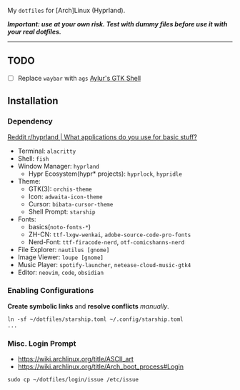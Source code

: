 My `dotfiles` for [Arch]Linux (Hyprland).

**_Important: use at your own risk. Test with dummy files before use it with your real dotfiles._**

---

## TODO

- [ ] Replace `waybar` with `ags` [Aylur's GTK Shell](https://aylur.github.io/ags-docs)

## Installation

### Dependency

[Reddit r/hyprland | What applications do you use for basic stuff? ](https://www.reddit.com/r/hyprland/comments/1bl735k/what_applications_do_you_use_for_basic_stuff/)

- Terminal: `alacritty`
- Shell: `fish`
- Window Manager: `hyprland`
  - Hypr Ecosystem(hypr\* projects): `hyprlock`, `hypridle`
- Theme:
  - GTK(3): `orchis-theme`
  - Icon: `adwaita-icon-theme`
  - Cursor: `bibata-cursor-theme`
  - Shell Prompt: `starship`
- Fonts:
  - basics(`noto-fonts-*`)
  - ZH-CN: `ttf-lxgw-wenkai`, `adobe-source-code-pro-fonts`
  - Nerd-Font: `ttf-firacode-nerd`, `otf-comicshanns-nerd`
- File Explorer: `nautilus [gnome]`
- Image Viewer: `loupe [gnome]`
- Music Player: `spotify-launcher`, `netease-cloud-music-gtk4`
- Editor: `neovim`, `code`, `obsidian`

### Enabling Configurations

**Create symbolic links** and **resolve conflicts** _manually_.

```shell
ln -sf ~/dotfiles/starship.toml ~/.config/starship.toml
...
```

### Misc. Login Prompt

- https://wiki.archlinux.org/title/ASCII_art
- https://wiki.archlinux.org/title/Arch_boot_process#Login

```shell
sudo cp ~/dotfiles/login/issue /etc/issue
```
